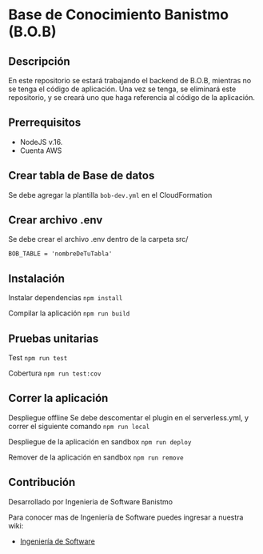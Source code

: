 # Base de Conocimiento Banistmo (B.O.B)

## Descripción

En este repositorio se estará trabajando el backend de B.O.B, mientras no se tenga el código de aplicación. Una vez se tenga, se eliminará este repositorio, y se creará uno que haga referencia al código de la aplicación.

## Prerrequisitos

- NodeJS v.16.
- Cuenta AWS

## Crear tabla de Base de datos

Se debe agregar la plantilla `bob-dev.yml` en el CloudFormation

## Crear archivo .env

Se debe crear el archivo .env dentro de la carpeta src/
```
BOB_TABLE = 'nombreDeTuTabla'
```

## Instalación 

Instalar dependencias
`npm install`

Compilar la aplicación
`npm run build`

## Pruebas unitarias

Test
`npm run test`

Cobertura
`npm run test:cov`

## Correr la aplicación

Despliegue offline
Se debe descomentar el plugin en el serverless.yml, y correr el siguiente comando `npm run local`

Despliegue de la aplicación en sandbox
`npm run deploy`

Remover de la aplicación en sandbox
`npm run remove`

## Contribución
Desarrollado por Ingenieria de Software Banistmo

Para conocer mas de Ingeniería de Software puedes ingresar a nuestra wiki:
- [Ingeniería de Software](https://dev.azure.com/banistmo/VP%20Servicios%20Corporativos/_wiki/wikis/VP-Servicios-Corporativos.wiki/2806/6.-Ingenier%C3%ADa-de-Software)

